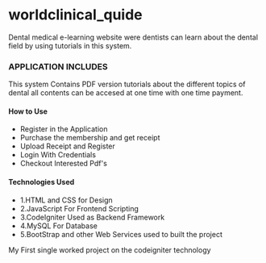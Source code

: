 # worldclinical_quide
Dental medical e-learning website were dentists can learn about the dental field by using tutorials in this system.
<h3>APPLICATION INCLUDES</h3>
This system Contains PDF version tutorials about the different topics of dental all contents can be accesed at one time with one time payment.
<h4>How to Use</h4>
<ul>
<li>Register in the Application</li>
<li>Purchase the membership and get receipt</li>
  <li>Upload Receipt and Register</li>
  <li>Login With Credentials</li>
  <li>Checkout Interested Pdf's</li>
</ul>

<h4>Technologies Used</h4>
<ul>
<li>1.HTML and CSS for Design</li>
<li>2.JavaScript For Frontend Scripting</li>
  <li>3.CodeIgniter Used as Backend Framework</li>
  <li>4.MySQL For Database</li>
  <li>5.BootStrap and other Web Services used to built the project</li>
</ul>
<p>My First single worked project on the codeigniter technology</p>
